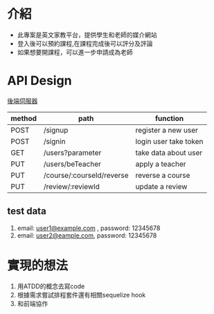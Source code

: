 # 介紹
  - 此專案是英文家教平台，提供學生和老師的媒介網站
  - 登入後可以預約課程,在課程完成後可以評分及評論
  - 如果想要開課程，可以進一步申請成為老師
# API Design
[後端伺服器](http://platform-backend-dev.ap-northeast-1.elasticbeanstalk.com/) </br>

|method |path | function|
|----|---|---|
|POST| /signup| register a new user|
|POST| /signin| login user take token|
|GET| /users?parameter| take data about user|
|PUT| /users/beTeacher| apply a teacher
|PUT| /course/:courseId/reverse| reverse a course
|PUT| /review/:reviewId | update a review

## test data

1. email: user1@example.com , password: 12345678
2. email: user2@eample.com, password: 12345678

# 實現的想法
 1. 用ATDD的概念去寫code
 2. 根據需求嘗試排程套件還有相關sequelize hook 
 3. 和前端協作
  